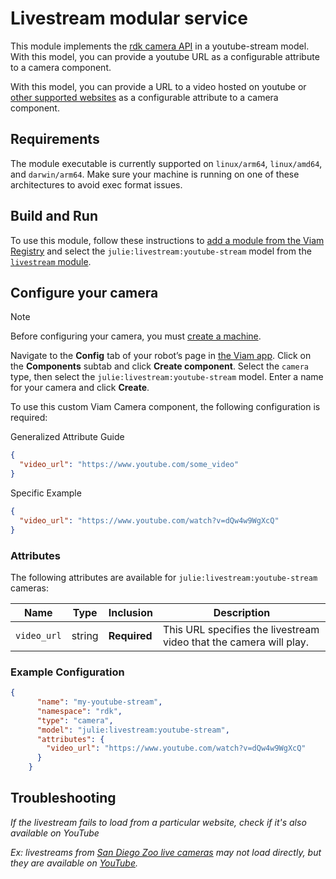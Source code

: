 # Livestream modular service

This module implements the [rdk camera API](https://github.com/rdk/camera-api) in a youtube-stream model.
With this model, you can provide a youtube URL as a configurable attribute to a camera component.

With this model, you can provide a URL to a video hosted on youtube or [other supported websites](https://github.com/yt-dlp/yt-dlp/blob/master/supportedsites.md) as a configurable attribute to a camera component.

## Requirements

The module executable is currently supported on `linux/arm64`, `linux/amd64`, and `darwin/arm64`. Make sure your machine is running on one of these architectures to avoid exec format issues.

## Build and Run

To use this module, follow these instructions to [add a module from the Viam Registry](https://docs.viam.com/registry/configure/#add-a-modular-resource-from-the-viam-registry) and select the `julie:livestream:youtube-stream` model from the [`livestream` module](https://app.viam.com/module/rdk/julie:camera:youtube-stream).

## Configure your camera

> [!NOTE]  
> Before configuring your camera, you must [create a machine](https://docs.viam.com/manage/fleet/machines/#add-a-new-machine).

Navigate to the **Config** tab of your robot’s page in [the Viam app](https://app.viam.com/).
Click on the **Components** subtab and click **Create component**.
Select the `camera` type, then select the `julie:livestream:youtube-stream` model. 
Enter a name for your camera and click **Create**.

To use this custom Viam Camera component, the following configuration is required:

Generalized Attribute Guide

```json
{
  "video_url": "https://www.youtube.com/some_video"
}
```
Specific Example

```json
{
  "video_url": "https://www.youtube.com/watch?v=dQw4w9WgXcQ"
}
```

### Attributes

The following attributes are available for `julie:livestream:youtube-stream` cameras:

| Name | Type | Inclusion | Description |
| ---- | ---- | --------- | ----------- |
| `video_url` | string | **Required** |  This URL specifies the livestream video that the camera will play. |

### Example Configuration

```json
{
      "name": "my-youtube-stream",
      "namespace": "rdk",
      "type": "camera",
      "model": "julie:livestream:youtube-stream",
      "attributes": {
        "video_url": "https://www.youtube.com/watch?v=dQw4w9WgXcQ"
      }
    }
```

## Troubleshooting

_If the livestream fails to load from a particular website, check if it's also available on YouTube_

_Ex: livestreams from [San Diego Zoo live cameras](https://zoo.sandiegozoo.org/live-cameras) may not load directly, but they are available on [YouTube](https://www.youtube.com/@SanDiegoZoo/streams)._
